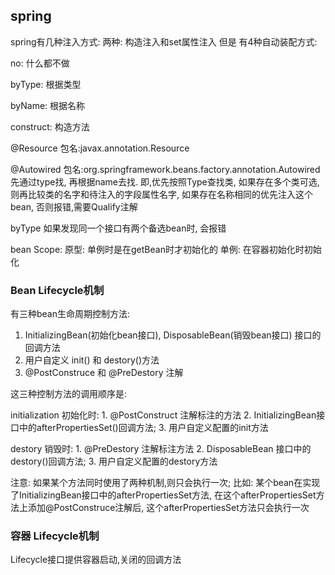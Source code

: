 ## spring

spring有几种注入方式:
  两种: 构造注入和set属性注入
  但是 有4种自动装配方式: 
  
  no:     什么都不做
    
  byType: 根据类型
    
  byName: 根据名称
    
  construct: 构造方法
    
  @Resource 
  包名:javax.annotation.Resource 
    
  
  @Autowired 
  包名:org.springframework.beans.factory.annotation.Autowired
    先通过type找, 再根据name去找. 即,优先按照Type查找类, 如果存在多个类可选, 则再比较类的名字和待注入的字段属性名字, 如果存在名称相同的优先注入这个bean, 否则报错,需要Qualify注解
  
  
  byType 如果发现同一个接口有两个备选bean时, 会报错

bean Scope:
  原型: 单例时是在getBean时才初始化的
  单例: 在容器初始化时初始化
  
### Bean Lifecycle机制
  
  有三种bean生命周期控制方法:
  1. InitializingBean(初始化bean接口), DisposableBean(销毁bean接口) 接口的回调方法
  2. 用户自定义 init() 和 destory()方法
  3. @PostConstruce 和 @PreDestory 注解
  
  这三种控制方法的调用顺序是:
  
  initialization 初始化时:
    1. @PostConstruct 注解标注的方法
    2. InitializingBean接口中的afterPropertiesSet()回调方法;
    3. 用户自定义配置的init方法
    
  destory 销毁时:
    1. @PreDestory 注解标注方法
    2. DisposableBean 接口中的destory()回调方法;
    3. 用户自定义配置的destory方法
  
  注意:
  如果某个方法同时使用了两种机制,则只会执行一次; 
  比如: 某个bean在实现了InitializingBean接口中的afterPropertiesSet方法, 在这个afterPropertiesSet方法上添加@PostConstruce注解后,
  这个afterPropertiesSet方法只会执行一次
  
### 容器 Lifecycle机制
  
  Lifecycle接口提供容器启动,关闭的回调方法